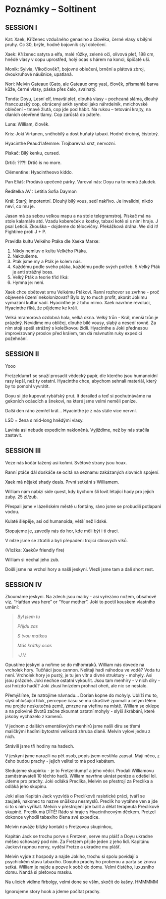 # Poznámky – Soltinent
## SESSION I
Kat: Xaek, Kříženec vzdušného genasiho a člověka, černé vlasy s bílými pruhy. Cc 30, brýle, hodně bojovník styl oblečení.

Xaek: Kříženec satyra a elfa, malé růžky, zelené oči, olivová pleť, 188 cm, hnědé vlasy v copu uprostřed, holý ocas s hárem na konci, špičaté uši.

Monik: Sylvia, Vlkočlověk?, bojovné oblečení, brnění a plátová zbroj, dvoukruhové náušnice, upatlaná.

Nori: Melvin Gateaux (Gato, ale Gateaux omg yas), člověk, přismahlá barva kůže, černé vlasy, páska přes čelo, svalnatý.

Tonda: Doyu, Lesní elf, tmavší pleť, dlouhá vlasy – pochcaná sláma, dlouhý francouzský cop, obrácený ankh symbol jako náhrdelník, mnichovské oblečení – tmavě žlutá, cop jde pod hábit. Na rukou – tetování krajty, na dlaních otevřené tlamy. Cop zarůstá do páteře.

Luna: William, člověk.

Kris: Joki Virtanen, sněhobílý a dost huňatý tabaxi. Hodně drobný, čistotný.

Hyacinthe Peaud’lafemme: Trojbarevná srst, nervozní.

Pískač: Bílý kenku, cursed.

Drtič: ???!! Drtič is no more.

Clémentine: Hyacintheovo kiddo.

Pan Eliáš: Prodává upečené párky. Varoval nás: Doyu na to nemá žaludek.

Ředitelka AV : Letitia Sofia Daymon

Král: Starý, impotentní. Dlouhý bílý vous, sedí nakřivo. Je invalidní, nikdo neví, co mu je.


Jasan má za sebou velkou mapu a na stole telegramstroj. Pískač má na stole kalamáře atd. Vzadu kobereček a kostky, tabaxí kotě si s nimi hraje. J psal Letícii. Zkouška – dojdeme do tělocvičny. Překážková dráha. We did it! Fightíme proti J + P.

Pravidla kultu Velkého Ptáka dle Xaeka Marxe:
1. Nikdy nemluv o kultu Velkého Ptáka.
2. Nekoušeme.
3. Pták jsme my a Pták je kolem nás.
4. Každému podle svého ptáka, každému podle svých potřeb.
5.Velký Pták je anti strážný boss.
6. Velký Pták a teorie tříd říká: 
7. Hymna je: není.

Xaek chce obětovat srnu Velkému Ptákovi. Ranní rozhovor se zvrhne - proč objevené území nekolonizovat? Bylo by to much profit, akorát Jokimu vymazání kultur vadí. Hyacinthe je z toho mimo. Xaek navrhne revoluci, Hyacinthe říká, že půjdeme ke králi.

Velká mramorová ozdobná hala, velká okna. Velký trůn - Král, menší trůn je prázdný. Nevidíme mu obličej, dlouhé bílé vousy, slabý a nesedí rovně. Za ním stojí spešl strážný s kolečkovou židlí. Hyacinthe a Joki přednesou improvizovaný proslov před králem, ten dá mávnutím ruky expedici požehnání.



## SESSION II

Yooo

Fretzeldumrf se snaží prosadit vědecký papír, dle kterého jsou humanoidní rasy lepší, než ty ostatní. Hyacinthe chce, abychom sehnali materiál, který by to pomohl vyvrátit.

Doyu si jde kupovat rybářský prut. It derailed a teď si pochutnáváme na gekoních ocáscích a šnekovi, na které jsme velmi neměli peníze.

Další den ráno zemřel král… Hyacinthe je z nás stále více nervní.

LSD = žena s mid-long hnědými vlasy.

Lavinia asi nebude expedicím nakloněná. Vyjíždíme, než by nás stačila zastavit.


## SESSION III

Veze nás kočár tažený asi koňmi. Světové strany jsou hoax.

Ranní ptáče dál doskáče se ocitá na seznamu zakázaných slovních spojení.

Xaek má nějaké shady deals. První setkání s Williamem.

William nám nabízí side quest, kdy bychom šli lovit létající hady pro jejich zuby. 25 zl/zub.

Přespali jsme v lázeňském městě u fontány, ráno jsme se probudili potlapaní vodou.

Kulaté šlépěje, asi od humanoida, větší než lidské.

Stopujeme je, zavedly nás do hor, kde měli být i ti draci.

V mlze jsme se ztratili a byli přepadeni trojicí stínových vlků.

(Vložka: Xaekův friendly fire)

William si nechal jeho zub.

Došli jsme na vrchol hory a našli jeskyni. Vlezli jsme tam a dali short rest.

## SESSION IV

Zkoumáme jeskyni. Na zdech jsou malby - asi vyřezáno nožem, obsahově viz. “Hafdan was here” or “Your mother”. Joki to poctil kouskem vlastního umění:

>*Byl jsem tu*
>
>*Přijdu zas*
>
>*S tvou matkou*
>
>*Máš krátký ocas*
>
>*-J.V.* 
 
Opustíme jeskyni a noříme se do mlhomraků. William nás dovede na vrcholek hory. Tučňáci jsou cannon. Nelítají hadi náhodou ve vodě? Voda tu není. Vrcholek hory je pustý, je tu jen vítr a divné struktury - mohyly. Asi jsou prázdné. Joki nechce ostatní vykouřit. Jsou tam menhiry - v nich díry - asi hnízdo hadů? Joki zkusí hnízdem prohnat oheň, ale nic se nestalo. 

Přemýšlíme, že natrojíme návnadu… Dorian kopne do mohyly. Ublíží mu to, slyší ohlušující hluk, percepce času se mu strašlivě zpomalí a celým tělem mu projde neskutečná země, zmrzne na vteřinu na místě. William se oklepe a na polovině životů začne zkoumat ostatní mohyly - slyší škrábání, které jakoby vycházelo z kamenů.

V jednom z dalších ementálových menhirů jsme našli díru se třemi maličkými hadími bytostmi velikosti zhruba dlaně. Melvin vyloví jednu z nich.

Strávili jsme tři hodiny na hadech.

V jeskyni jsme narazili na pět osob, popis jsem nestihla zapsat. Mají něco, z čeho budou prachy - jejich velitel to má pod kabátem.

Sledujeme skupinku - je to Fretzeldumpf a jeho vědci. Prodali Williamovu zaměstnavateli 10 těchto hadů. William navrhne ukrást peníze a odešel lol. Jdeme pro prachy. Joki odláká Preclíka, Melvin se přestrojí za Preclíka a odláká jeho skupinu.

Joki alias Kapitán Jack vyzvídá o Preclíkově rasistické práci, tváří se zaujatě, nakonec to nazve snůškou nesmyslů. Preclík ho vytáhne ven a jde si to s ním vyříkat. Melvin v přestrojení jde balit a dělat terapeuta Preclíkově skupině. Preclík má DÍTĚ! Rádo si hraje s Hyacintheovým děckem. Pretzel dokonce vyhodil tabaxího člena své expedice.

Melvin naváže blízký kontakt s Fretzovou skupinkou, 

Kapitán Jack se trochu porve s Fretzem, serve mu plášť a Doyu ukradne měšec schovaný pod ním. Za Fretzem přijde jeden z jeho lidí. Kapitánu Jackovi rupnou nervy, vyděsí Fretze a ukradne mu plášť.

Melvin vyjde z hospody a najde Jokiho, trochu si spolu povídají o psychickém stavu tabaxiho. Doyuho prachy ho proberou a parta se znovu setká. William je najde a pozve k sobě do domu. Velmi čistého, luxusního domu. Nandá si pleťovou masku.

Na ulicích vidíme firbolgy, velmi done se vším, skočit do kašny. HMMMMM

Ignorujeme story hook a jdeme počítat prachy.
